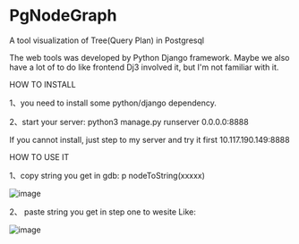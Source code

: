 # PgNodeGraph
A tool visualization of Tree(Query Plan) in Postgresql

The web tools was developed by Python Django framework.
Maybe we also have a lot of to do like frontend Dj3 involved it, but I'm not familiar with it.


HOW TO INSTALL

1、you need to install some python/django dependency.

2、start your server: python3 manage.py runserver 0.0.0.0:8888

If you cannot install, just step to my server and try it first 10.117.190.149:8888

HOW TO USE IT

1、copy string you get in gdb: p nodeToString(xxxxx)

![image](https://user-images.githubusercontent.com/108248800/190118833-ccb732ea-8fbc-48cb-93d5-3b0e918e5401.png)

2、 paste string you get in step one to wesite Like:

![image](https://user-images.githubusercontent.com/108248800/190117907-dbfa4eb8-3c75-486c-87b2-dc216598ba1b.png)
